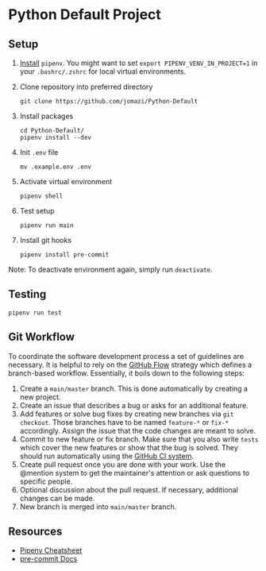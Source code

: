 # Python Default Project

## Setup

1. [Install](https://pipenv.pypa.io/en/latest/#install-pipenv-today) ```pipenv```. You might want to set ```export PIPENV_VENV_IN_PROJECT=1``` in your ```.bashrc/.zshrc``` for local virtual environments.

2. Clone repository into preferred directory

    ```
    git clone https://github.com/jomazi/Python-Default
    ``` 

3. Install packages
   
   ```
   cd Python-Default/
   pipenv install --dev
   ```

4. Init ```.env``` file

    ```
    mv .example.env .env
    ```

5. Activate virtual environment

    ```
    pipenv shell
    ```

6. Test setup

    ```
    pipenv run main
    ```

7. Install git hooks

    ```
    pipenv install pre-commit
    ```

Note: To deactivate environment again, simply run `deactivate`.

## Testing

```
pipenv run test
```

## Git Workflow

To coordinate the software development process a set of guidelines are necessary. It is helpful to rely on the [GitHub Flow](https://guides.github.com/introduction/flow/) strategy which defines a branch-based workflow. Essentially, it boils down to the following steps:

1. Create a `main/master` branch. This is done automatically by creating a new project.
2. Create an issue that describes a bug or asks for an additional feature.
3. Add features or solve bug fixes by creating new branches via `git checkout`. Those branches have to be named
`feature-*` or `fix-*` accordingly. Assign the issue that the code changes are meant to solve.
4. Commit to new feature or fix branch. Make sure that you also write `tests` which cover the new features or show that the bug is solved. They should run automatically using the [GitHub CI system](https://docs.github.com/en/free-pro-team@latest/actions/guides/about-continuous-integration).
5. Create pull request once you are done with your work. Use the @mention system to get the maintainer's attention or ask questions to specific people. 
6. Optional discussion about the pull request. If necessary, additional changes can be made.
7. New branch is merged into `main/master` branch.

## Resources

- [Pipenv Cheatsheet](https://gist.github.com/bradtraversy/c70a93d6536ed63786c434707b898d55)
- [pre-commit Docs](https://pre-commit.com/)
